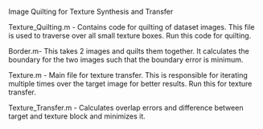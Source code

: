 Image Quilting for Texture Synthesis and Transfer

Texture_Quilting.m - Contains code for quilting of dataset images. This file is used to traverse over all small texture boxes. Run this code for quilting.

Border.m- This takes 2 images and quilts them together. It calculates the boundary for the two images such that the boundary error is minimum.

Texture.m - Main file for texture transfer. This is responsible for iterating multiple times over the target image for better results. Run this for texture transfer.

Texture_Transfer.m - Calculates overlap errors and difference between target and texture block and minimizes it.